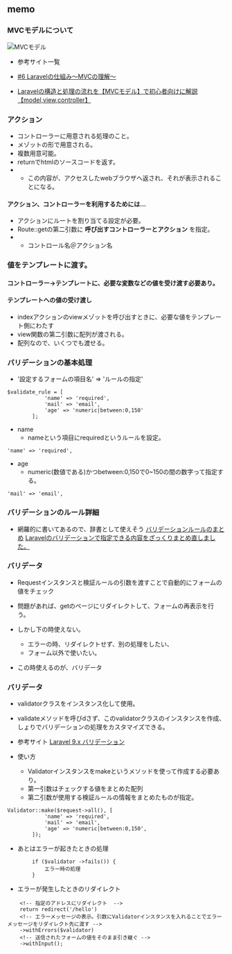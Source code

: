 ## memo

### MVCモデルについて
![MVCモデル](https://cbc-study.com/files/images/performance/laravel/12.gif)

- 参考サイト一覧
- [#6 Laravelの仕組み〜MVCの理解〜](https://cbc-study.com/training/backend/laravel3)

- [Laravelの構造と処理の流れを【MVCモデル】で初心者向けに解説【model,view,controller】](https://hikopro.com/laravel-mvc/)


### アクション
- コントローラーに用意される処理のこと。
- メゾットの形で用意される。
- 複数用意可能。
- returnでhtmlのソースコードを返す。
- - この内容が、アクセスしたwebブラウザへ返され、それが表示されることになる。

#### アクション、コントローラーを利用するためには...
- アクションにルートを割り当てる設定が必要。
- Route::getの第二引数に **呼び出すコントローラーとアクション** を指定。
- - コントロール名＠アクション名

### 値をテンプレートに渡す。
#### コントローラー→テンプレートに、必要な変数などの値を受け渡す必要あり。

#### テンプレートへの値の受け渡し
- indexアクションのviewメゾットを呼び出すときに、必要な値をテンプレート側にわたす
- view関数の第二引数に配列が渡される。
- 配列なので、いくつでも渡せる。

### バリデーションの基本処理
- '設定するフォームの項目名' => 'ルールの指定'
```console
$validate_rule = [
            'name' => 'required',
            'mail' => 'email',
            'age' => 'numeric|between:0,150'
        ];
```
- name
  - nameという項目にrequiredというルールを設定。
```console
'name' => 'required',
```
- age
  - numeric(数値である)かつbetween:0,150で0~150の間の数字って指定する。
```console
'mail' => 'email',
```

### バリデーションのルール詳細
- 網羅的に書いてあるので、辞書として使えそう
[バリデーションルールのまとめ](https://www.wakuwakubank.com/posts/376-laravel-validation/)
[Laravelのバリデーションで指定できる内容をざっくりまとめ直しました。](https://qiita.com/fagai/items/9904409d3703ef6f79a2)


### バリデータ
- Requestインスタンスと検証ルールの引数を渡すことで自動的にフォームの値をチェック
- 問題があれば、getのページにリダイレクトして、フォームの再表示を行う。

- しかし下の時使えない。
  - エラーの時、リダイレクトせず、別の処理をしたい、
  - フォーム以外で使いたい。

- この時使えるのが、バリデータ
### バリデータ
- validatorクラスをインスタンス化して使用。
- validateメソッドを呼びdさず、このvalidatorクラスのインスタンスを作成、しょりでバリデーションの処理をカスタマイズできる。
- 参考サイト
[Laravel 9.x バリデーション](https://readouble.com/laravel/9.x/ja/validation.html)

- 使い方
  - Validatorインスタンスをmakeというメソッドを使って作成する必要あり。
  - 第一引数はチェックする値をまとめた配列
  - 第二引数が使用する検証ルールの情報をまとめたものが指定。
```console
Validator::make($request->all(), [
            'name' => 'required',
            'mail' => 'email',
            'age' => 'numeric|between:0,150',
        ]);
```
- あとはエラーが起きたときの処理
``` console
        if ($validator ->fails()) {
            エラー時の処理
        }
```

- エラーが発生したときのリダイレクト
``` console
    <!-- 指定のアドレスにリダイレクト  -->
    return redirect('/hello')
    <!-- エラーメッセージの表示。引数にValidatorインスタンスを入れることでエラーメッセージをリダイレクト先に渡す -->
    ->withErrors($validator)
    <!-- 送信されたフォームの値をそのまま引き継ぐ -->
    ->withInput(); 

```